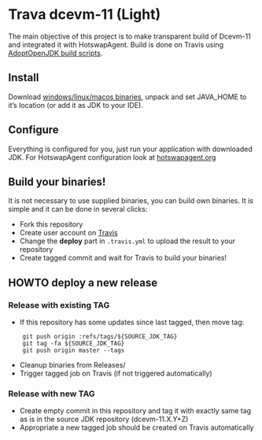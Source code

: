 Trava dcevm-11 (Light)
======================
The main objective of this project is to make transparent build of Dcevm-11 and integrated it with HotswapAgent. Build is done on Travis using [AdoptOpenJDK build scripts](https://github.com/AdoptOpenJDK/openjdk-build).

## Install
Download [windows/linux/macos binaries](https://github.com/TravaOpenJDK/trava-jdk-11-dcevm/releases), unpack and set JAVA_HOME to it’s location (or add it as JDK to your IDE).

## Configure
Everything is configured for you, just run your application with downloaded JDK. For HotswapAgent configuration look at [hotswapagent.org](http://hotswapagent.org/)

## Build your binaries!
It is not necessary to use supplied binaries, you can build own binaries. It is simple and it can be done in several
clicks:

* Fork this repository
* Create user account on [Travis](https://travis-ci.org/)
* Change the **deploy** part in `.travis.yml` to upload the result to your repository
* Create tagged commit and wait for Travis to build your binaries!


## HOWTO deploy a new release

### Release with existing TAG
* If this repository has some updates since last tagged, then move tag:
```
    git push origin :refs/tags/${SOURCE_JDK_TAG}
    git tag -fa ${SOURCE_JDK_TAG}
    git push origin master --tags
```
* Cleanup binaries from Releases/
* Trigger tagged job on Travis (if not triggered automatically)

### Release with new TAG
* Create empty commit in this repository and tag it with exactly same tag as is in the source JDK repository (dcevm-11.X.Y+Z)
* Appropriate a new tagged job should be created on Travis automatically
